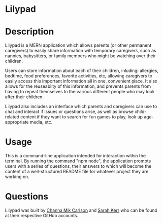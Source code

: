 # Lilypad

<a name="desc"></a>

# Description

Lilypad is a MERN application which allows parents (or other permanent caregivers) to easily share information with temporary caregivers, such as nannies, babysitters, or family members who might be watching over their children.

Users can store information about each of their children, inluding: allergies, bedtime, food preferences, favorite activities, etc, allowing caregivers to easily access this important information all in one, convenient place. It also allows for the reuseabilty of this information, and prevents parents from having to repeat themselves to the various different people who may look after their children.

Lilypad also includes an interface which parents and caregivers can use to chat and interact if issues or questions arise, as well as browse child-related content if they want to search for fun games to play, look up age-appropriate media, etc.

# Usage

This is a command-line application intended for interaction within the terminal. By running the command "npm node", the application prompts users with a series of questions, their answers to which will become the content of a well-structured README file for whatever project they are working on.

# Questions

Lilypad was built by [Channa Mik Carlson](https://github.com/MikChanna) and [Sarah Kerr](https://github.com/skerr924) who can be found at their respective GitHub accounts.
